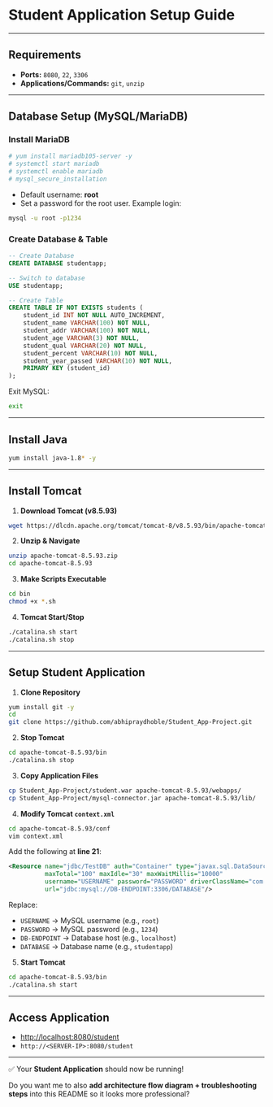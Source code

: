 
# Student Application Setup Guide


---

## Requirements
- **Ports:** `8080`, `22`, `3306`
- **Applications/Commands:** `git`, `unzip`

---

## Database Setup (MySQL/MariaDB)

### Install MariaDB
```bash
# yum install mariadb105-server -y
# systemctl start mariadb
# systemctl enable mariadb
# mysql_secure_installation
````

* Default username: **root**
* Set a password for the root user.
  Example login:

```bash
mysql -u root -p1234
```

### Create Database & Table

```sql
-- Create Database
CREATE DATABASE studentapp;

-- Switch to database
USE studentapp;

-- Create Table
CREATE TABLE IF NOT EXISTS students (
    student_id INT NOT NULL AUTO_INCREMENT,
    student_name VARCHAR(100) NOT NULL,
    student_addr VARCHAR(100) NOT NULL,
    student_age VARCHAR(3) NOT NULL,
    student_qual VARCHAR(20) NOT NULL,
    student_percent VARCHAR(10) NOT NULL,
    student_year_passed VARCHAR(10) NOT NULL,
    PRIMARY KEY (student_id)
);
```

Exit MySQL:

```bash
exit
```

---

## Install Java

```bash
yum install java-1.8* -y
```

---

## Install Tomcat

1. **Download Tomcat (v8.5.93)**

```bash
wget https://dlcdn.apache.org/tomcat/tomcat-8/v8.5.93/bin/apache-tomcat-8.5.93.zip
```

2. **Unzip & Navigate**

```bash
unzip apache-tomcat-8.5.93.zip
cd apache-tomcat-8.5.93
```

3. **Make Scripts Executable**

```bash
cd bin
chmod +x *.sh
```

4. **Tomcat Start/Stop**

```bash
./catalina.sh start
./catalina.sh stop
```

---

## Setup Student Application

1. **Clone Repository**

```bash
yum install git -y
cd
git clone https://github.com/abhipraydhoble/Student_App-Project.git
```

2. **Stop Tomcat**

```bash
cd apache-tomcat-8.5.93/bin
./catalina.sh stop
```

3. **Copy Application Files**

```bash
cp Student_App-Project/student.war apache-tomcat-8.5.93/webapps/
cp Student_App-Project/mysql-connector.jar apache-tomcat-8.5.93/lib/
```

4. **Modify Tomcat `context.xml`**

```bash
cd apache-tomcat-8.5.93/conf
vim context.xml
```

Add the following at **line 21**:

```xml
<Resource name="jdbc/TestDB" auth="Container" type="javax.sql.DataSource"
          maxTotal="100" maxIdle="30" maxWaitMillis="10000"
          username="USERNAME" password="PASSWORD" driverClassName="com.mysql.jdbc.Driver"
          url="jdbc:mysql://DB-ENDPOINT:3306/DATABASE"/>
```

Replace:

* `USERNAME` → MySQL username (e.g., `root`)
* `PASSWORD` → MySQL password (e.g., `1234`)
* `DB-ENDPOINT` → Database host (e.g., `localhost`)
* `DATABASE` → Database name (e.g., `studentapp`)

5. **Start Tomcat**

```bash
cd apache-tomcat-8.5.93/bin
./catalina.sh start
```

---

## Access Application

* [http://localhost:8080/student](http://localhost:8080/student)
* `http://<SERVER-IP>:8080/student`

---

✅ Your **Student Application** should now be running!



Do you want me to also **add architecture flow diagram + troubleshooting steps** into this README so it looks more professional?
```
